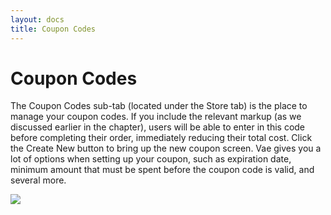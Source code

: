 ```yaml
---
layout: docs
title: Coupon Codes
---
```


# Coupon Codes

The Coupon Codes sub-tab (located under the Store tab) is the place to
manage your coupon codes. If you include the relevant markup (as we
discussed earlier in the chapter), users will be able to enter in this
code before completing their order, immediately reducing their total
cost. Click the Create New button to bring up the new coupon screen. Vae
gives you a lot of options when setting up your coupon, such as
expiration date, minimum amount that must be spent before the coupon
code is valid, and several more.

![](assets/images/screenshots/ecommerce/coupon_code_new.png)
